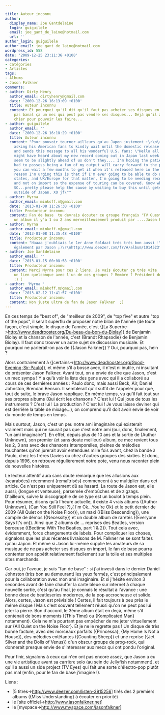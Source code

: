 ```yaml
---

title: Auteur inconnu
author:
  display_name: Joe Gantdelaine
  login: guiguilele
  email: joe_gant_de_laine@hotmail.com
  url: ''
author_login: guiguilele
author_email: joe_gant_de_laine@hotmail.com
wordpress_id: 558
date: '2009-12-25 23:11:36 +0100'
categories:
- Catégories
- Artistes
tags:
- Albums
- Jason Falkner
comments:
- author: Dirty Henry
  author_email: dirtyhenry@gmail.com
  date: '2009-12-26 16:13:09 +0100'
  title: Auteur inconnu
  content: Et pourquoi qu'il dit qu'il faut pas acheter ses disques en import ? C'est
    pas banal ça un mec qui peut pas vendre ses disques... Déjà qu'il a l'air d'en
    chier pour pouvoir les faire...
- author: guiguilele
  author_email: ''
  date: '2009-12-26 16:18:29 +0100'
  title: Auteur inconnu
  content: "Pour pouvoir tourner ailleurs qu'au Japon justement :\r\n\r\nJason is
    asking his American fans to kindly wait until the domestic release of the album
    and sends this message to all his wonderful U.S. fans: \"Hello all! Some of you
    might have heard about my new record coming out in Japan last week. They always
    seem to be slightly ahead of us don't they.... I'm hoping the patience you've
    had to possess being a fan of my output will carry forward to the present and
    you can wait a few months to get it when it's released here in the states! The
    reason I'm urging this is that if I'm ever going to be able to do a tour of the
    states, and UK/Europe for that matter, I'm going to be needing record sales here
    and not on import so the expense of touring can be covered. Know what i mean?
    SO...pretty please help the cause by waiting to buy this until gets proper release
    outside of Japan. XO jf\""
- author: Myrna
  author_email: minkoff.m@gmail.com
  date: '2013-01-08 11:26:30 +0100'
  title: Producteur inconnu
  content: Fan de base  tu devrais écouter ce groupe français "TV Guests" qui a sorti
    un album il y'a 1 ou 2 ans merveilleusement produit par ....Jason Falkner !  http://www.deezer.com/fr/#/album/1260554
- author: Myrna
  author_email: minkoff.m@gmail.com
  date: '2013-01-08 11:35:48 +0100'
  title: Producteur inconnu
  content: "Haaaa j'oubliais le 1er Anne Soldaat très très bon aussi !\r\nProduit
    également par Jason ;)\r\nhttp://www.deezer.com/fr/#/album/1014523"
- author: Joe Gantdelaine
  author_email: ''
  date: '2013-01-15 00:08:58 +0100'
  title: Producteur inconnu
  content: Merci Myrna pour ces 2 liens. Je vais écouter ça très vite ! (vous avez
    un lien quelconque avec l'un de ces groupes ? Membre ? Président du fan club ?
    :) )
- author: 'Myrna '
  author_email: minkoff.m@gmail.com
  date: '2013-02-12 11:41:57 +0100'
  title: Producteur inconnu
  content: Non juste ultra de fan de Jason Falkner  ;)
---
```

En ces temps de "best of", de "meilleur de 2009", de "top five" et autre "top of the pops", il serait superflu de proposer notre bilan de l'année (de toute façon, c'est simple, le disque de l'année, c'est {[La Superbe->http://www.deadrooster.org/Du-beau-du-bon-du-Biolay]} de Benjamin Biolay et la chanson de l'année, c'est {Brandt Rhapsodie} de Benjamin Biolay). Il faut donc trouver un autre sujet de discussion musicale. Et pourquoi ne parlerait-on pas de {{Jason Falkner}} ? Oui, pourquoi pas, hein ?

Alors contrairement à {[certains->http://www.deadrooster.org/Good-Evening-Sir-Paulo]}, et même s'il a bossé avec, il n'est ni inutile, ni insultant de présenter Jason Falkner. Avant tout, on a envie de dire que Jason, c'est un mec sympa ! Y a qu'à voir la liste des gens avec qui il a collaboré au cours de ces dernières années : Paulo donc, mais aussi Beck, Air, Daniel Johnston, Brendan Benson. Il semblerait qu'il suffit de l'appeler pour que, tout de suite, le brave Jason rapplique. En même temps, vu qu'il fait tout sur ses propres albums (Qui écrit les chansons ? C'est lui ! Qui joue de tous les instruments ? C'est lui ! La production ? C'est lui ! Je vous laisse deviner qui est derrière la table de mixage...), on comprend qu'il doit avoir envie de voir du monde de temps en temps.

Mais surtout, Jason, c'est un peu notre ami imaginaire qui existerait vraiment mais qui ne saurait pas que c'est notre ami (oui, donc, finalement, "un ami imaginaire"). En effet, depuis plus de 10 ans et la sortie de {Author Unknown}, son premier (et sans doute meilleur) album, ce mec revient tous les 2, 3 ans avec des chansons intemporelles, pleines de mélodies touchantes qu'on jurerait avoir entendues mille fois avant, chez la bande à Paulo, chez les frères Davies ou chez d'autres groupes des sixties. Et donc, depuis 1996, on retrouve régulièrement notre pote, venu nous raconter plein de nouvelles histoires.

Le lecteur attentif aura sans doute remarqué que les allusions aux {scarabées} récemment {remaîtrisés} commencent à se multiplier dans cet article. Ce n'est pas uniquement dû au hasard. La route de Jason est, elle aussi, {longue et venteuse}, parsemée d'embûches et de zigzags. D'ailleurs, suivre la discographie de ce type est un boulot à temps plein. Pour résumer, disons qu'à l'heure actuelle, il existe 4 vrais albums ({Author Unknown}, {Can You Still Feel ?},{ I'm Ok...You're Ok} et le petit dernier de 2009 {All Quiet on the Noise Floor}), un maxi ({Bliss Descending}), une compile de démos ({Necessity}) et un double album de raretés ({Everyone Says It's on}). Ainsi que 2 albums de ... reprises des Beatles, version berceuse ({Bedtime With The Beatles, part 1 & 2}). Tout cela avec, évidemment, force changements de labels. Pour compliquer les choses, signalons que les plus récentes livraisons de M. Falkner ne se sont faites qu'au Japon. Et même si Jason lui-même supplie les amateurs de sa musique de ne pas acheter ses disques en import, le fan de base pourra contenter son appétit relativement facilement sur la toile et ses multiples sites marchands.

Car oui, je l'avoue, je suis "fan de base" : si j'ai investi dans le dernier Daniel Johnston (très bon au demeurant) les yeux fermés, c'est principalement pour la collaboration avec mon ami imaginaire. Et si j'hésite environ 3 secondes avant de faire chauffer la carte bleue sur internet à chaque nouvelle sortie, c'est qu'au final, je connais le résultat à l'avance : une bonne dose de beatleseries modernes, de la pop accrocheuse et solide. Alors, certes, Jason est prévisible ! Certes, il fait toujours à peu près le même disque ! Mais c'est souvent tellement réussi qu'on ne peut pas lui jeter la pierre. Bon d'accord, le 3ème album était en deçà, même s'il contenait de bons moments ({This Time} ou {Komplicated Man} notamment). Cela ne m'a pourtant pas empêcher de me jeter virtuellement sur {All Quiet on the Noise Floor}. Et je ne le regrette pas ! Un disque de très bonne facture, avec des morceaux parfaits ({Princessa}, {My Home Is Not a House}), des mélodies entêtantes ({Counting Sheep}) et une reprise ({Jet Silver and the Dolls of Venus}) d'un obscur groupe de prog-rock, qui donnerait presque envie de s'intéresser aux mecs qui ont pondu l'original.

Pour finir, signalons à ceux qui n'en ont pas encore assez, que Jason a eu une vie artistique avant sa carrière solo (au sein de Jellyfish notamment), et qu'il a aussi un side project (TV Eyes) qui fait une sorte d'électro-pop plutôt pas mal (enfin, pour le fan de base j'imagine !).

Liens :
- [5 titres->http://www.deezer.com/listen-3915256] tirés des 2 premiers albums ({Miss Understanding} à écouter en priorité)
- le [site officiel->http://www.jasonfalkner.net]
- le [myspace->http://www.myspace.com/jasonfalkner]
